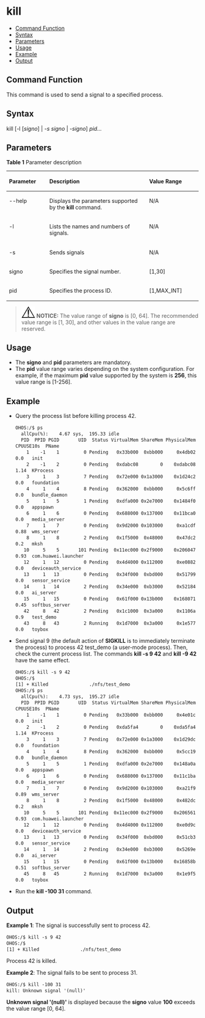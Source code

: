 # kill<a name="EN-US_TOPIC_0000001179965835"></a>

-   [Command Function](#section366714216619)
-   [Syntax](#section8833164614615)
-   [Parameters](#section12809111019453)
-   [Usage](#section15935131220717)
-   [Example](#section79281818476)
-   [Output](#section12742311179)

## Command Function<a name="section366714216619"></a>

This command is used to send a signal to a specified process.

## Syntax<a name="section8833164614615"></a>

kill \[-l \[_signo_\] |  _-s signo_  |  _-signo_\]  _pid..._

## Parameters<a name="section12809111019453"></a>

**Table  1**  Parameter description

<a name="table438mcpsimp"></a>
<table><thead align="left"><tr id="row444mcpsimp"><th class="cellrowborder" valign="top" width="21%" id="mcps1.2.4.1.1"><p id="p446mcpsimp"><a name="p446mcpsimp"></a><a name="p446mcpsimp"></a>Parameter</p>
</th>
<th class="cellrowborder" valign="top" width="51.92%" id="mcps1.2.4.1.2"><p id="p448mcpsimp"><a name="p448mcpsimp"></a><a name="p448mcpsimp"></a>Description</p>
</th>
<th class="cellrowborder" valign="top" width="27.08%" id="mcps1.2.4.1.3"><p id="p450mcpsimp"><a name="p450mcpsimp"></a><a name="p450mcpsimp"></a>Value Range</p>
</th>
</tr>
</thead>
<tbody><tr id="row6412714183316"><td class="cellrowborder" valign="top" width="21%" headers="mcps1.2.4.1.1 "><p id="p940219144332"><a name="p940219144332"></a><a name="p940219144332"></a>--help</p>
</td>
<td class="cellrowborder" valign="top" width="51.92%" headers="mcps1.2.4.1.2 "><p id="p3402191493310"><a name="p3402191493310"></a><a name="p3402191493310"></a>Displays the parameters supported by the <strong id="b277973411569"><a name="b277973411569"></a><a name="b277973411569"></a>kill</strong> command.</p>
</td>
<td class="cellrowborder" valign="top" width="27.08%" headers="mcps1.2.4.1.3 "><p id="p4402161493316"><a name="p4402161493316"></a><a name="p4402161493316"></a>N/A</p>
</td>
</tr>
<tr id="row114122143330"><td class="cellrowborder" valign="top" width="21%" headers="mcps1.2.4.1.1 "><p id="p0402314103315"><a name="p0402314103315"></a><a name="p0402314103315"></a>-l</p>
</td>
<td class="cellrowborder" valign="top" width="51.92%" headers="mcps1.2.4.1.2 "><p id="p640281413313"><a name="p640281413313"></a><a name="p640281413313"></a>Lists the names and numbers of signals.</p>
</td>
<td class="cellrowborder" valign="top" width="27.08%" headers="mcps1.2.4.1.3 "><p id="p19402191416337"><a name="p19402191416337"></a><a name="p19402191416337"></a>N/A</p>
</td>
</tr>
<tr id="row12412131493314"><td class="cellrowborder" valign="top" width="21%" headers="mcps1.2.4.1.1 "><p id="p1240220141335"><a name="p1240220141335"></a><a name="p1240220141335"></a>-s</p>
</td>
<td class="cellrowborder" valign="top" width="51.92%" headers="mcps1.2.4.1.2 "><p id="p8402131411331"><a name="p8402131411331"></a><a name="p8402131411331"></a>Sends signals</p>
</td>
<td class="cellrowborder" valign="top" width="27.08%" headers="mcps1.2.4.1.3 "><p id="p140211415339"><a name="p140211415339"></a><a name="p140211415339"></a>N/A</p>
</td>
</tr>
<tr id="row1441281443320"><td class="cellrowborder" valign="top" width="21%" headers="mcps1.2.4.1.1 "><p id="p14402171410332"><a name="p14402171410332"></a><a name="p14402171410332"></a>signo</p>
</td>
<td class="cellrowborder" valign="top" width="51.92%" headers="mcps1.2.4.1.2 "><p id="p114023144336"><a name="p114023144336"></a><a name="p114023144336"></a>Specifies the signal number.</p>
</td>
<td class="cellrowborder" valign="top" width="27.08%" headers="mcps1.2.4.1.3 "><p id="p240212145333"><a name="p240212145333"></a><a name="p240212145333"></a>[1,30]</p>
</td>
</tr>
<tr id="row13411714143310"><td class="cellrowborder" valign="top" width="21%" headers="mcps1.2.4.1.1 "><p id="p5402131463314"><a name="p5402131463314"></a><a name="p5402131463314"></a>pid</p>
</td>
<td class="cellrowborder" valign="top" width="51.92%" headers="mcps1.2.4.1.2 "><p id="p7402014113310"><a name="p7402014113310"></a><a name="p7402014113310"></a>Specifies the process ID.</p>
</td>
<td class="cellrowborder" valign="top" width="27.08%" headers="mcps1.2.4.1.3 "><p id="p24021514183317"><a name="p24021514183317"></a><a name="p24021514183317"></a>[1,MAX_INT]</p>
</td>
</tr>
</tbody>
</table>

>![](../public_sys-resources/icon-notice.gif) **NOTICE:** 
>The value range of  **signo**  is \[0, 64\]. The recommended value range is \[1, 30\], and other values in the value range are reserved.

## Usage<a name="section15935131220717"></a>

-   The  **signo**  and  **pid**  parameters are mandatory.
-   The  **pid**  value range varies depending on the system configuration. For example, if the maximum  **pid**  value supported by the system is  **256**, this value range is \[1-256\].

## Example<a name="section79281818476"></a>

-   Query the process list before killing process 42.

    ```
    OHOS:/$ ps
      allCpu(%):    4.67 sys,  195.33 idle
      PID  PPID PGID       UID  Status VirtualMem ShareMem PhysicalMem CPUUSE10s  PName
        1    -1    1         0 Pending   0x33b000  0xbb000     0x4db02      0.0   init
        2    -1    2         0 Pending   0xdabc08        0    0xdabc08      1.14  KProcess
        3     1    3         7 Pending   0x72e000 0x1a3000    0x1d24c2      0.0   foundation
        4     1    4         8 Pending   0x362000  0xbb000     0x5c6ff      0.0   bundle_daemon
        5     1    5         1 Pending   0xdfa000 0x2e7000    0x1484f0      0.0   appspawn
        6     1    6         0 Pending   0x688000 0x137000    0x11bca0      0.0   media_server
        7     1    7         0 Pending   0x9d2000 0x103000     0xa1cdf      0.88  wms_server
        8     1    8         2 Pending   0x1f5000  0x48000     0x47dc2      0.2   mksh
       10     5    5       101 Pending  0x11ec000 0x2f9000    0x206047      0.93  com.huawei.launcher
       12     1   12         0 Pending   0x4d4000 0x112000     0xe0882      0.0   deviceauth_service
       13     1   13         0 Pending   0x34f000  0xbd000     0x51799      0.0   sensor_service
       14     1   14         2 Pending   0x34e000  0xb3000     0x52184      0.0   ai_server
       15     1   15         0 Pending   0x61f000 0x13b000    0x168071      0.45  softbus_server
       42     8   42         2 Pending   0x1c1000  0x3a000     0x1106a      0.9   test_demo
       43     8   43         2 Running   0x1d7000  0x3a000     0x1e577      0.0   toybox
    ```

-   Send signal 9 \(the default action of  **SIGKILL**  is to immediately terminate the process\) to process 42 test\_demo \(a user-mode process\). Then, check the current process list. The commands  **kill -s 9 42**  and  **kill -9 42**  have the same effect.

    ```
    OHOS:/$ kill -s 9 42
    OHOS:/$
    [1] + Killed               ./nfs/test_demo
    OHOS:/$ ps
      allCpu(%):    4.73 sys,  195.27 idle
      PID  PPID PGID       UID  Status VirtualMem ShareMem PhysicalMem CPUUSE10s  PName
        1    -1    1         0 Pending   0x33b000  0xbb000     0x4e01c      0.0   init
        2    -1    2         0 Pending   0xda5fa4        0    0xda5fa4      1.14  KProcess
        3     1    3         7 Pending   0x72e000 0x1a3000    0x1d29dc      0.0   foundation
        4     1    4         8 Pending   0x362000  0xbb000     0x5cc19      0.0   bundle_daemon
        5     1    5         1 Pending   0xdfa000 0x2e7000    0x148a0a      0.0   appspawn
        6     1    6         0 Pending   0x688000 0x137000    0x11c1ba      0.0   media_server
        7     1    7         0 Pending   0x9d2000 0x103000     0xa21f9      0.89  wms_server
        8     1    8         2 Pending   0x1f5000  0x48000     0x482dc      0.2   mksh
       10     5    5       101 Pending  0x11ec000 0x2f9000    0x206561      0.93  com.huawei.launcher
       12     1   12         0 Pending   0x4d4000 0x112000     0xe0d9c      0.0   deviceauth_service
       13     1   13         0 Pending   0x34f000  0xbd000     0x51cb3      0.0   sensor_service
       14     1   14         2 Pending   0x34e000  0xb3000     0x5269e      0.0   ai_server
       15     1   15         0 Pending   0x61f000 0x13b000    0x16858b      0.51  softbus_server
       45     8   45         2 Running   0x1d7000  0x3a000     0x1e9f5      0.0   toybox
    ```

-   Run the  **kill -100 31**  command.

## Output<a name="section12742311179"></a>

**Example 1**: The signal is successfully sent to process 42.

```
OHOS:/$ kill -s 9 42
OHOS:/$
[1] + Killed               ./nfs/test_demo
```

Process 42 is killed.

**Example 2**: The signal fails to be sent to process 31.

```
OHOS:/$ kill -100 31
kill: Unknown signal '(null)'
```

**Unknown signal '\(null\)'**  is displayed because the  **signo**  value  **100**  exceeds the value range \[0, 64\].

